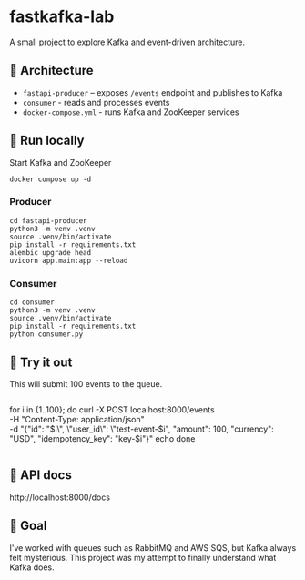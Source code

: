 # fastkafka-lab

A small project to explore Kafka and event-driven architecture.

## 🧩 Architecture
- `fastapi-producer` – exposes `/events` endpoint and publishes to Kafka
- `consumer` - reads and processes events
- `docker-compose.yml` - runs Kafka and ZooKeeper services

## 🚀 Run locally

Start Kafka and ZooKeeper
```
docker compose up -d
```

### Producer

```
cd fastapi-producer
python3 -m venv .venv
source .venv/bin/activate
pip install -r requirements.txt
alembic upgrade head
uvicorn app.main:app --reload
```

### Consumer

```
cd consumer
python3 -m venv .venv
source .venv/bin/activate
pip install -r requirements.txt
python consumer.py
```

## 🧪 Try it out

This will submit 100 events to the queue.

```
```
for i in {1..100}; do
  curl -X POST localhost:8000/events \
       -H "Content-Type: application/json" \
       -d "{\"id\": \"$i\", \"user_id\": \"test-event-$i\", \"amount\": 100, \"currency\": \"USD\", \"idempotency_key\": \"key-$i\"}"
  echo
done
```

```

## 📘 API docs

http://localhost:8000/docs

## 🧠 Goal

I've worked with queues such as RabbitMQ and AWS SQS, but Kafka always felt mysterious. This project was my attempt to finally understand what Kafka does.